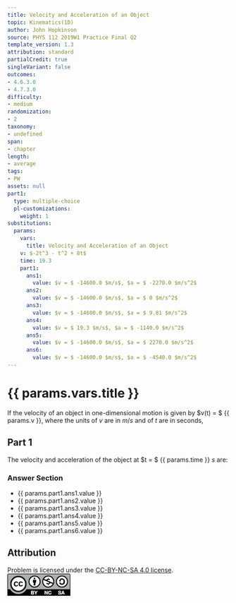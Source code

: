 ```yaml
---
title: Velocity and Acceleration of an Object
topic: Kinematics(1D)
author: John Hopkinson
source: PHYS 112 2019W1 Practice Final Q2
template_version: 1.3
attribution: standard
partialCredit: true
singleVariant: false
outcomes:
- 4.6.3.0
- 4.7.3.0
difficulty:
- medium
randomization:
- 2
taxonomy:
- undefined
span:
- chapter
length:
- average
tags:
- PW
assets: null
part1:
  type: multiple-choice
  pl-customizations:
    weight: 1
substitutions:
  params:
    vars:
      title: Velocity and Acceleration of an Object
    v: $-2t^3 - t^2 + 8t$
    time: 19.3
    part1:
      ans1:
        value: $v = $ -14600.0 $m/s$, $a = $ -2270.0 $m/s^2$
      ans2:
        value: $v = $ -14600.0 $m/s$, $a = $ 0 $m/s^2$
      ans3:
        value: $v = $ -14600.0 $m/s$, $a = $ 9.81 $m/s^2$
      ans4:
        value: $v = $ 19.3 $m/s$, $a = $ -1140.0 $m/s^2$
      ans5:
        value: $v = $ -14600.0 $m/s$, $a = $ 2270.0 $m/s^2$
      ans6:
        value: $v = $ -14600.0 $m/s$, $a = $ -4540.0 $m/s^2$
---
```

# {{ params.vars.title }}
If the velocity of an object in one-dimensional motion is given by $v(t) = $ {{ params.v }}, where the units of $v$ are in $m/s$ and of $t$ are in seconds,

## Part 1

The velocity and acceleration of the object at $t = $ {{ params.time }} $s$ are:

### Answer Section

- {{ params.part1.ans1.value }}
- {{ params.part1.ans2.value }}
- {{ params.part1.ans3.value }}
- {{ params.part1.ans4.value }}
- {{ params.part1.ans5.value }}
- {{ params.part1.ans6.value }}

## Attribution

Problem is licensed under the [CC-BY-NC-SA 4.0 license](https://creativecommons.org/licenses/by-nc-sa/4.0/).<br> ![The Creative Commons 4.0 license requiring attribution-BY, non-commercial-NC, and share-alike-SA license.](https://raw.githubusercontent.com/firasm/bits/master/by-nc-sa.png)